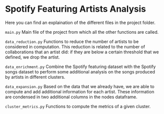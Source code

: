 # Spotify Featuring Artists Analysis
Here you can find an explaination of the different files in the project folder.

```main.py```
Main file of the project from which all the other functions are called.

```data_reduction.py```
Functions to reduce the number of artists to be considered in computation. This reduction is related to the number of collaborations that an artist did: if they are below a certain threshold that we defined, we drop the artist.

```data_enrichment.py```
Combine the Spotify featuring dataset with the Spotify songs dataset to perform some additional analysis on the songs produced by artists in different clusters.

```data_expansion.py```
Based on the data that we already have, we are able to compute and add additional information for each artist. These information are condensed in two additional columns in the nodes dataframe. 

```cluster_metrics.py```
Functions to compute the metrics of a given cluster.